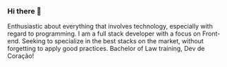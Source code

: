 ### Hi there 👋

Enthusiastic about everything that involves technology, especially with regard to programming. I am a full stack developer with a focus on Front-end. Seeking to specialize in the best stacks on the market, without forgetting to apply good practices. Bachelor of Law training, Dev de Coração!

<!--
#JavaScript | #CSS | #React | #React Native | # Node.JS | #Express | #Full Stack
-->

<!--
**uezm/uezm** is a ✨ _special_ ✨ repository because its `README.md` (this file) appears on your GitHub profile.

Here are some ideas to get you started:

- 🔭 I’m currently working on ...
- 🌱 I’m currently learning ...
- 👯 I’m looking to collaborate on ...
- 🤔 I’m looking for help with ...
- 💬 Ask me about ...
- 📫 How to reach me: ...
- 😄 Pronouns: ...
- ⚡ Fun fact: ...
-->
